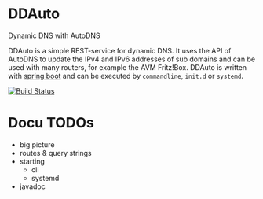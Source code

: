 # DDAuto

Dynamic DNS with AutoDNS

DDAuto is a simple REST-service for dynamic DNS. It uses the API of AutoDNS to update the IPv4 and IPv6 addresses of sub domains and can be used with many routers, for example the AVM Fritz!Box.
DDAuto is written with [spring boot](https://github.com/spring-projects/spring-boot) and can be executed by `commandline`, `init.d` or `systemd`.

[![Build Status](https://www.travis-ci.com/th-schwarz/DDAuto.svg?token=qSPv4SNGn1yMojeF1zXi&branch=develop)](https://www.travis-ci.com/th-schwarz/DDAuto)

# Docu TODOs

* big picture
* routes & query strings
* starting 
  * cli
  * systemd
* javadoc
